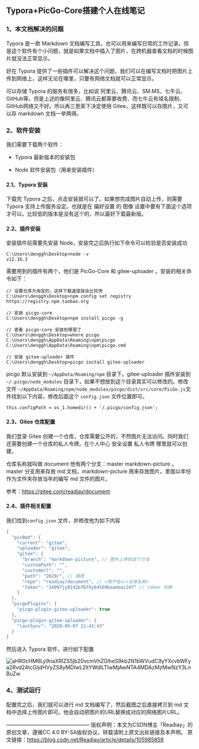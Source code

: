 ## Typora+PicGo-Core搭建个人在线笔记

### 1、本文档解决的问题

Typora 是一款 Markdown 文档编写工具，也可以用来编写日常的工作记录。但是这个软件有个小问题，就是如果文档中插入了图片，在跨机器查看文档的时候图片就没法正常显示。

好在 Typora 提供了一些插件可以解决这个问题，我们可以在编写文档时把图片上传到网络上，这样无论在哪里，只要有网络文档就可以正常显示。

可以存储 Typora 的服务有很多，比如说 阿里云、腾讯云、SM.MS、七牛云、GitHub等，但是上述的像阿里云、腾讯云都需要收费、而七牛云有域名限制、GitHub网络又不好。所以再三思索下决定使用 Gitee，这样既可以存图片，又可以存 markdown 文档一举两得。

### 2、软件安装

我们需要下载两个软件：

- Typora 最新版本的安装包

- Node 软件安装包（用来安装插件）


#### 2.1、Typora 安装

下载完 Typora 之后，点击安装就可以了。如果想完成图片自动上传，则需要 Typora 支持上传服务设定。也就是在 偏好设置 的 图像 设置中要有下面这个选项才可以。比较低的版本是没有这个的，所以最好下载最新版。



#### 2.2、插件安装

安装插件前需要先安装 Node，安装完之后执行如下命令可以检验是否安装成功

```
C:\Users\denggh\Desktop>node -v
v12.16.3
```

需要用到的插件有两个，他们是 PicGo-Core 和 gitee-uploader 。安装的相关命令如下：

```
// 设置仓库为淘宝的，这样下载速度就会比较快
C:\Users\denggh\Desktop>npm config set registry https://registry.npm.taobao.org

// 安装 picgo-core
C:\Users\denggh\Desktop>npm install picgo -g

// 查看 picgo-core 安装到哪里了
C:\Users\denggh\Desktop>where picgo
C:\Users\denggh\AppData\Roaming\npm\picgo
C:\Users\denggh\AppData\Roaming\npm\picgo.cmd

// 安装 gitee-uploader 插件
C:\Users\denggh\Desktop>picgo install gitee-uploader
```


picgo 默认安装到 `~/AppData/Roaming/npm` 目录下。gitee-uploader 插件安装到 `~/.picgo/node_modules` 目录下，如果不想放到这个目录其实可以修改的。修改文件 `~/AppData/Roaming/npm/node_modules/picgo/dist/src/core/PicGo.js`文件找到以下内容，修改后面这个 `config.json` 文件位置即可。

```
this.configPath = os_1.homedir() + '/.picgo/config.json';
```

#### 2.3、Gitee 仓库配置

我们登录 Gitee 创建一个仓库，仓库需要公开的，不然图片无法访问。同时我们还需要创建一个仓库的私人令牌。在个人中心 安全设置 私人令牌 哪里就可以创建。

仓库名称就叫做 document 他有两个分支：master markdown-picture 。master 分支用来存放 md 文档，markdown-picture 用来存放图片。里面以年份作为文件夹存放当年的编写 md 文件的图片。

参考：https://gitee.com/readiay/document

#### 2.4、插件相关配置

我们找到`config.json` 文件，并修改他为如下内容

```java
{
  "picBed": {
    "current": "gitee",
    "uploader": "gitee",
    "gitee": {
      "branch": "markdown-picture", // 图片上传到这个分支
      "customPath": "",
      "customUrl": "",
      "path": "2020/", // 路径
      "repo": "readiay/document", // <用户名>/<仓库名称>
      "token": "34097jy0142b767hy64569baadeac247" // token 令牌
    }
  },
  "picgoPlugins": {
    "picgo-plugin-gitee-uploader": true
  },
  "picgo-plugin-gitee-uploader": {
    "lastSync": "2020-05-07 11:43:43"
  }
}
```

然后进入 Typora 软件，进行如下配置

![aHR0cHM6Ly9naXRlZS5jb20vcmVhZGlheS9kb2N1bWVudC9yYXcvbWFya2Rvd24tcGljdHVyZS8yMDIwL2ltYWdlLTIwMjAwNTA4MDAzMzMwNzY3LnBuZw](https://gitee.com/linchang98/document/raw/markdown-picture/2021/aHR0cHM6Ly9naXRlZS5jb20vcmVhZGlheS9kb2N1bWVudC9yYXcvbWFya2Rvd24tcGljdHVyZS8yMDIwL2ltYWdlLTIwMjAwNTA4MDAzMzMwNzY3LnBuZw.png)

### 4、测试运行

配置完之后，我们就可以进行 md 文档编写了，然后截图之后直接拷贝到 md 文档中选择上传图片即可。他会自动把图片的URL替换成对应的网络图片URL。

————————————————
版权声明：本文为CSDN博主「Readiay」的原创文章，遵循CC 4.0 BY-SA版权协议，转载请附上原文出处链接及本声明。
原文链接：https://blog.csdn.net/Readiay/article/details/105985859